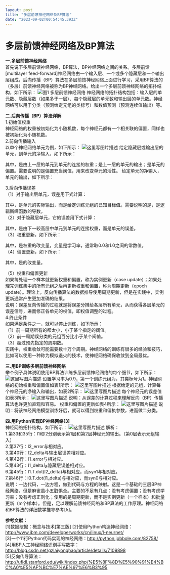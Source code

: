 ```yaml
---
layout: post
title: "多层前馈神经网络及BP算法"
date: "2023-09-02T00:54:45.393Z"
---
```

多层前馈神经网络及BP算法
=============

**一.多层前馈神经网络**  
首先说下多层前馈神经网络，BP算法，BP神经网络之间的关系。多层前馈\[multilayer feed-forward\]神经网络由一个输入层、一个或多个隐藏层和一个输出层组成，后向传播（BP）算法在多层前馈神经网络上面进行学习，采用BP算法的（多层）前馈神经网络被称为BP神经网络。给出一个多层前馈神经网络的拓扑结构，如下所示： ![图1 多层前馈神经网络](https://imgconvert.csdnimg.cn/aHR0cDovL2ltZy5ibG9nLmNzZG4ubmV0LzIwMTgwMTIzMTQwMjU0MTQw?x-oss-process=image/format,png) 神经网络的拓扑结构包括：输入层的单元数、隐藏层数（如果多于一层）、每个隐藏层的单元数和输出层的单元数。神经网络可以用于分类（预测给定元组的类标号）和数值预测（预测连续值输出）等。

**二.后向传播（BP）算法详解**  
1.初始值权重  
神经网络的权重被初始化为小随机数，每个神经元都有一个相关联的偏置，同样也被初始化为小随机数。  
2.前向传播输入  
以单个神经网络单元为例，如下所示： ![这里写图片描述](https://imgconvert.csdnimg.cn/aHR0cDovL2ltZy5ibG9nLmNzZG4ubmV0LzIwMTgwMTIzMTQxNTM1MDE4?x-oss-process=image/format,png) 给定隐藏层或输出层的单元，到单元的净输入，如下所示：

其中，是由上一层的单元到单元的连接的权重；是上一层的单元的输出；是单元的偏置。需要说明的是偏置充当阀值，用来改变单元的活性。 给定单元的净输入，单元的输出，如下所示：

3.后向传播误差  
（1）对于输出层单元，误差用下式计算：

其中，是单元的实际输出，而是给定训练元组的已知目标值。需要说明的是，是逻辑斯缔函数的导数。  
（2）对于隐藏层单元，它的误差用下式计算：

其中，是由下一较高层中单元到单元的连接权重，而是单元的误差。  
（3）权重更新，如下所示：

其中，是权重的改变量，变量是学习率，通常取0.0和1.0之间的常数值。  
（4）偏置更新，如下所示：

其中，是的改变量。

（5）权重和偏置更新  
如果每处理一个样本就更新权重和偏置，称为实例更新（case update）；如果处理完训练集中的所有元组之后再更新权重和偏置，称为周期更新（epoch update）。理论上，反向传播算法的数据推导使用周期更新，但是在实践中，实例更新通常产生更加准确的结果。  
说明：误差反向传播的过程就是将误差分摊给各层所有单元，从而获得各层单元的误差信号，进而修正各单元的权值，即权值调整的过程。  
4.终止条件  
如果满足条件之一，就可以停止训练，如下所示：  
（1）前一周期所有的都太小，小于某个指定的阀值。  
（2）前一周期误分类的元组百分比小于某个阀值。  
（3）超过预先指定的周期数。  
实践中，权重收敛可能需要数十万个周期。神经网络的训练有很多的经验和技巧，比如可以使用一种称为模拟退火的技术，使神经网络确保收敛到全局最优。

**三.用BP训练多层前馈神经网络**  
举个例子具体说明使用BP算法训练多层前馈神经网络的每个细节，如下所示： ![这里写图片描述](https://imgconvert.csdnimg.cn/aHR0cDovL2ltZy5ibG9nLmNzZG4ubmV0LzIwMTgwMTIzMTQ1NTAwNzc5?x-oss-process=image/format,png) 设置学习率为0.9，第一个训练元组为，其类标号为1。神经网络的初始权重和偏置值如表1所示： ![这里写图片描述](https://imgconvert.csdnimg.cn/aHR0cDovL2ltZy5ibG9nLmNzZG4ubmV0LzIwMTgwMTIzMTQ1NzU1ODQ4?x-oss-process=image/format,png) 根据给定的元组，计算每个神经元的净输入和输出，如表2所示： ![这里写图片描述](https://imgconvert.csdnimg.cn/aHR0cDovL2ltZy5ibG9nLmNzZG4ubmV0LzIwMTgwMTIzMTQ1ODU2MTc1?x-oss-process=image/format,png) 每个神经元的误差值如表3所示： ![这里写图片描述](https://imgconvert.csdnimg.cn/aHR0cDovL2ltZy5ibG9nLmNzZG4ubmV0LzIwMTgwMTIzMTQ1OTI3NjQy?x-oss-process=image/format,png) 说明：从误差的计算过程来理解反向（BP）传播算法也许更加直观和容易。 权重和偏置的更新如表4所示： ![这里写图片描述](https://imgconvert.csdnimg.cn/aHR0cDovL2ltZy5ibG9nLmNzZG4ubmV0LzIwMTgwMTIzMTUwMDAxNjY4?x-oss-process=image/format,png) 说明：将该神经网络模型训练好后，就可以得到权重和偏执参数，进而做二分类。

**四.用Python实现BP神经网络\[3\]**  
神经网络拓扑结构，如下所示： ![这里写图片描述](https://imgconvert.csdnimg.cn/aHR0cDovL2ltZy5ibG9nLmNzZG4ubmV0LzIwMTgwMTIzMTUwMDQ2OTU0?x-oss-process=image/format,png) 解析：  
1.第33和35行：l1和l2分别表示第1层和第2层神经元的输出。（第0层表示元组输入）  
2.第37行：l2\_error与相对应。  
3.第40行：l2\_delta与输出层误差相对应。  
4.第42行：l1\_error与相对应。  
5.第43行：l1\_delta与隐藏层误差相对应。  
6.第45行：l1.T.dot(l2\_delta)与相对应，而syn1与相对应。  
7.第46行：l0.T.dot(l1\_delta)与相对应，而syn0与相对应。  
说明：一边代码，一边方程，做到代码与方程的映射。这是一个基础的三层BP神经网络，但是麻雀虽小五脏俱全。主要的不足有几点：没有考虑偏置；没有考虑学习率；没有考虑正则化；使用的是周期更新，而不是实例更新（一个样本）和批量更新（m个样本）。但是，足以理解前馈神经网络和BP算法的工作原理。神经网络和BP算法的详细数学推导参考\[5\]。

**参考文献：**  
\[1\]数据挖掘：概念与技术\[第三版\] \[2\]使用Python构造神经网络：http://www.ibm.com/developerworks/cn/linux/l-neurnet/  
\[3\]一个11行Python代码实现的神经网络：http://python.jobbole.com/82758/  
\[4\]用BP人工神经网络识别手写数字：http://blog.csdn.net/gzlaiyonghao/article/details/7109898  
\[5\]反向传导算法：http://ufldl.stanford.edu/wiki/index.php/%E5%8F%8D%E5%90%91%E4%BC%A0%E5%AF%BC%E7%AE%97%E6%B3%95